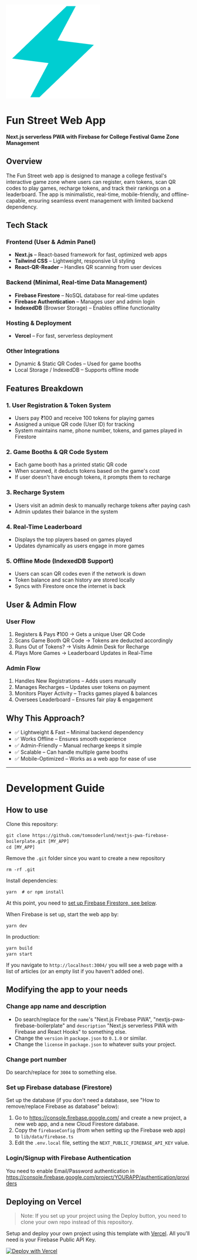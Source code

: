 ![App icon](public/favicon.png)

# Fun Street Web App

**Next.js serverless PWA with Firebase for College Festival Game Zone Management**

## Overview
The Fun Street web app is designed to manage a college festival's interactive game zone where users can register, earn tokens, scan QR codes to play games, recharge tokens, and track their rankings on a leaderboard. The app is minimalistic, real-time, mobile-friendly, and offline-capable, ensuring seamless event management with limited backend dependency.

## Tech Stack

### Frontend (User & Admin Panel)
- **Next.js** – React-based framework for fast, optimized web apps
- **Tailwind CSS** – Lightweight, responsive UI styling
- **React-QR-Reader** – Handles QR scanning from user devices

### Backend (Minimal, Real-time Data Management)
- **Firebase Firestore** – NoSQL database for real-time updates
- **Firebase Authentication** – Manages user and admin login
- **IndexedDB** (Browser Storage) – Enables offline functionality

### Hosting & Deployment
- **Vercel** – For fast, serverless deployment

### Other Integrations
- Dynamic & Static QR Codes – Used for game booths
- Local Storage / IndexedDB – Supports offline mode

## Features Breakdown

### 1. User Registration & Token System
- Users pay ₹100 and receive 100 tokens for playing games
- Assigned a unique QR code (User ID) for tracking
- System maintains name, phone number, tokens, and games played in Firestore

### 2. Game Booths & QR Code System
- Each game booth has a printed static QR code
- When scanned, it deducts tokens based on the game's cost
- If user doesn't have enough tokens, it prompts them to recharge

### 3. Recharge System
- Users visit an admin desk to manually recharge tokens after paying cash
- Admin updates their balance in the system

### 4. Real-Time Leaderboard
- Displays the top players based on games played
- Updates dynamically as users engage in more games

### 5. Offline Mode (IndexedDB Support)
- Users can scan QR codes even if the network is down
- Token balance and scan history are stored locally
- Syncs with Firestore once the internet is back

## User & Admin Flow

### User Flow
1. Registers & Pays ₹100 → Gets a unique User QR Code
2. Scans Game Booth QR Code → Tokens are deducted accordingly
3. Runs Out of Tokens? → Visits Admin Desk for Recharge
4. Plays More Games → Leaderboard Updates in Real-Time

### Admin Flow
1. Handles New Registrations – Adds users manually
2. Manages Recharges – Updates user tokens on payment
3. Monitors Player Activity – Tracks games played & balances
4. Oversees Leaderboard – Ensures fair play & engagement

## Why This Approach?
- ✅ Lightweight & Fast – Minimal backend dependency
- ✅ Works Offline – Ensures smooth experience
- ✅ Admin-Friendly – Manual recharge keeps it simple
- ✅ Scalable – Can handle multiple game booths
- ✅ Mobile-Optimized – Works as a web app for ease of use

---

# Development Guide

## How to use

Clone this repository:

    git clone https://github.com/tomsoderlund/nextjs-pwa-firebase-boilerplate.git [MY_APP]
    cd [MY_APP]

Remove the `.git` folder since you want to create a new repository

    rm -rf .git

Install dependencies:

    yarn  # or npm install

At this point, you need to [set up Firebase Firestore, see below](#set-up-firebase-database-firestore).

When Firebase is set up, start the web app by:

    yarn dev

In production:

    yarn build
    yarn start

If you navigate to `http://localhost:3004/` you will see a web page with a list of articles (or an empty list if you haven't added one).

## Modifying the app to your needs

### Change app name and description

- Do search/replace for the `name`'s "Next.js Firebase PWA", "nextjs-pwa-firebase-boilerplate" and `description` "Next.js serverless PWA with Firebase and React Hooks" to something else.
- Change the `version` in `package.json` to `0.1.0` or similar.
- Change the `license` in `package.json` to whatever suits your project.

### Change port number

Do search/replace for `3004` to something else.

### Set up Firebase database (Firestore)

Set up the database (if you don't need a database, see "How to remove/replace Firebase as database" below):

1. Go to https://console.firebase.google.com/ and create a new project, a new web app, and a new Cloud Firestore database.
2. Copy the `firebaseConfig` (from when setting up the Firebase web app) to `lib/data/firebase.ts`
3. Edit the `.env.local` file, setting the `NEXT_PUBLIC_FIREBASE_API_KEY` value.

### Login/Signup with Firebase Authentication

You need to enable Email/Password authentication in https://console.firebase.google.com/project/YOURAPP/authentication/providers

## Deploying on Vercel

> Note: If you set up your project using the Deploy button, you need to clone your own repo instead of this repository.

Setup and deploy your own project using this template with [Vercel](https://vercel.com). All you'll need is your Firebase Public API Key.

[![Deploy with Vercel](https://vercel.com/button)](https://vercel.com/import/git?s=https%3A%2F%2Fgithub.com%2Ftomsoderlund%2Fnextjs-pwa-firebase-boilerplate&env=NEXT_PUBLIC_FIREBASE_API_KEY&envDescription=Enter%20your%20public%20Firebase%20API%20Key&envLink=https://github.com/tomsoderlund/nextjs-pwa-firebase-boilerplate#deploying-with-vercel)
